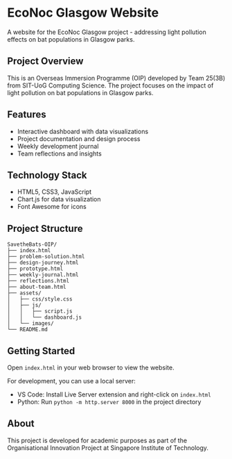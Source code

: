 # EcoNoc Glasgow Website

A website for the EcoNoc Glasgow project - addressing light pollution effects on bat populations in Glasgow parks.

## Project Overview

This is an Overseas Immersion Programme (OIP) developed by Team 25(3B) from SIT-UoG Computing Science. The project focuses on the impact of light pollution on bat populations in Glasgow parks.

## Features

- Interactive dashboard with data visualizations
- Project documentation and design process
- Weekly development journal
- Team reflections and insights

## Technology Stack

- HTML5, CSS3, JavaScript
- Chart.js for data visualization
- Font Awesome for icons

## Project Structure

```
SavetheBats-OIP/
├── index.html
├── problem-solution.html
├── design-journey.html
├── prototype.html
├── weekly-journal.html
├── reflections.html
├── about-team.html
├── assets/
│   ├── css/style.css
│   ├── js/
│   │   ├── script.js
│   │   └── dashboard.js
│   └── images/
└── README.md
```

## Getting Started

Open `index.html` in your web browser to view the website.

For development, you can use a local server:
- VS Code: Install Live Server extension and right-click on `index.html`
- Python: Run `python -m http.server 8000` in the project directory

## About

This project is developed for academic purposes as part of the Organisational Innovation Project at Singapore Institute of Technology.
